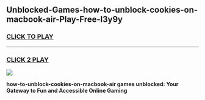 
## Unblocked-Games-how-to-unblock-cookies-on-macbook-air-Play-Free-l3y9y
<h3>
<a href="https://premium76.site?title=how-to-unblock-cookies-on-macbook-air&ref=21A">CLICK TO PLAY</a></h3>
<hr>

<h3>
<a href="https://premium76.site?title=how-to-unblock-cookies-on-macbook-air&ref=21A">CLICK 2 PLAY</a>
  
</h3>

<a href="https://premium76.site?title=how-to-unblock-cookies-on-macbook-air&ref=21A"><img src="https://clearcache.store/games.png"></a>


**how-to-unblock-cookies-on-macbook-air games unblocked: Your Gateway to Fun and Accessible Online Gaming**
